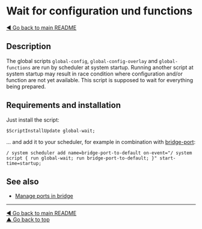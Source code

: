 Wait for configuration und functions
====================================

[◀ Go back to main README](../README.md)

Description
-----------

The global scripts `global-config`, `global-config-overlay` and
`global-functions` are run by scheduler at system startup. Running another
script at system startup may result in race condition where configuration
and/or function are not yet available. This script is supposed to wait
for everything being prepared.

Requirements and installation
-----------------------------

Just install the script:

    $ScriptInstallUpdate global-wait;

... and add it to your scheduler, for example in combination with
[bridge-port](bridge-port.md):

    / system scheduler add name=bridge-port-to-default on-event="/ system script { run global-wait; run bridge-port-to-default; }" start-time=startup;

See also
--------

* [Manage ports in bridge](bridge-port.md)

---
[◀ Go back to main README](../README.md)  
[▲ Go back to top](#top)
